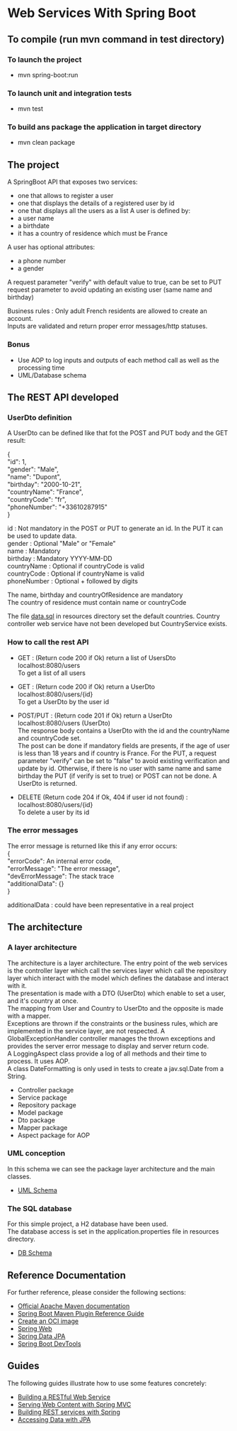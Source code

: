 # Web Services With Spring Boot  

## To compile (run mvn command in test directory)

### To launch the project
* mvn spring-boot:run
### To launch unit and integration tests
* mvn test
### To build ans package the application in target directory
* mvn clean package

## The project
A SpringBoot API that exposes two services:
* one that allows to register a user
* one that displays the details of a registered user by id
* one that displays all the users as a list
A user is defined by:
* a user name
* a birthdate
* it has a country of residence which must be France  

A user has optional attributes:
* a phone number
* a gender  

A request parameter "verify" with default value to true, can be set to PUT request parameter to avoid updating an existing user (same name and birthday)

Business rules : Only adult French residents are allowed to create an account.  
Inputs are validated and return proper error messages/http statuses.

### Bonus
* Use AOP to log inputs and outputs of each method call as well as the processing time
* UML/Database schema

## The REST API developed
### UserDto definition

A UserDto can be defined like that fot the POST and PUT body and the GET result:

{  
"id": 1,  
"gender": "Male",  
"name": "Dupont",  
"birthday": "2000-10-21",  
"countryName": "France",  
"countryCode": "fr",  
"phoneNumber": "+33610287915"  
}

id : Not mandatory in the POST or PUT to generate an id. In the PUT it can be used to update data.  
gender : Optional "Male" or "Female"  
name : Mandatory  
birthday : Mandatory YYYY-MM-DD  
countryName : Optional if countryCode is valid  
countryCode : Optional if countryName is valid  
phoneNumber : Optional + followed by digits  

The name, birthday and countryOfResidence are mandatory  
The country of residence must contain name or countryCode

The file [data.sql](src/main/resources/data.sql) in resources directory set the default countries.
Country controller web service have not been developed but CountryService exists.

### How to call the rest API

* GET : (Return code 200 if Ok) return a list of UsersDto localhost:8080/users  
To get a list of all users

* GET : (Return code 200 if Ok) return a UserDto localhost:8080/users/{id}  
To get a UserDto by the user id

* POST/PUT : (Return code 201 if Ok) return a UserDto localhost:8080/users (UserDto)  
The response body contains a UserDto with the id and the countryName and countryCode set.  
The post can be done if mandatory fields are presents, if the age of user is less than 18 years and if country is France.
For the PUT, a request parameter "verify" can be set to "false" to avoid existing verification and update by id.
Otherwise, if there is no user with same name and same birthday the PUT (if verify is set to true) or POST can not be done.
A UserDto is returned.

* DELETE (Return code 204 if Ok, 404 if user id not found) : localhost:8080/users/{id}  
To delete a user by its id

### The error messages
The error message is returned like this if any error occurs:  
{  
"errorCode": An internal error code,  
"errorMessage": "The error message",  
"devErrorMessage": The stack trace  
"additionalData": {}  
}

additionalData : could have been representative in a real project  

## The architecture
### A layer architecture
The architecture is a layer architecture. The entry point of the web services is the controller layer which call the 
services layer which call the repository layer which interact with the model which defines the database and interact with it.  
The presentation is made with a DTO (UserDto) which enable to set a user, and it's country at once.  
The mapping from User and Country to UserDto and the opposite is made with a mapper.  
Exceptions are thrown if the constraints or the business rules, which are implemented in the service layer, are not respected.
A GlobalExceptionHandler controller manages the thrown exceptions and provides the server error message to display and server return code.  
A LoggingAspect class provide a log of all methods and their time to process. It uses AOP.  
A class DateFormatting is only used in tests to create a jav.sql.Date from a String.  

* Controller package
* Service package
* Repository package
* Model package
* Dto package
* Mapper package
* Aspect package for AOP

### UML conception

In this schema we can see the package layer architecture and the main classes.

* [UML Schema](images/UML.png)

### The SQL database

For this simple project, a H2 database have been used.  
The database access is set in the application.properties file in resources directory.

* [DB Schema](images/Database.png)


## Reference Documentation
For further reference, please consider the following sections:

* [Official Apache Maven documentation](https://maven.apache.org/guides/index.html)
* [Spring Boot Maven Plugin Reference Guide](https://docs.spring.io/spring-boot/docs/3.0.6/maven-plugin/reference/html/)
* [Create an OCI image](https://docs.spring.io/spring-boot/docs/3.0.6/maven-plugin/reference/html/#build-image)
* [Spring Web](https://docs.spring.io/spring-boot/docs/3.0.6/reference/htmlsingle/#web)
* [Spring Data JPA](https://docs.spring.io/spring-boot/docs/3.0.6/reference/htmlsingle/#data.sql.jpa-and-spring-data)
* [Spring Boot DevTools](https://docs.spring.io/spring-boot/docs/3.0.6/reference/htmlsingle/#using.devtools)

## Guides
The following guides illustrate how to use some features concretely:

* [Building a RESTful Web Service](https://spring.io/guides/gs/rest-service/)
* [Serving Web Content with Spring MVC](https://spring.io/guides/gs/serving-web-content/)
* [Building REST services with Spring](https://spring.io/guides/tutorials/rest/)
* [Accessing Data with JPA](https://spring.io/guides/gs/accessing-data-jpa/)

